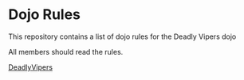 Dojo Rules
==========

This repository contains a list of dojo rules for the Deadly Vipers dojo

All members should read the rules.

[DeadlyVipers](https://github.com/deadlyvipers)
